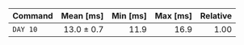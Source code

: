 | Command | Mean [ms] | Min [ms] | Max [ms] | Relative |
|:---|---:|---:|---:|---:|
| `DAY 10` | 13.0 ± 0.7 | 11.9 | 16.9 | 1.00 |
